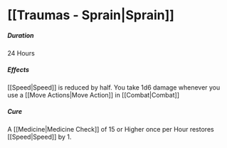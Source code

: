 # [[Traumas - Sprain|Sprain]]
##### Duration
24 Hours
##### Effects
[[Speed|Speed]] is reduced by half.
You take 1d6 damage whenever you use a [[Move Actions|Move Action]] in [[Combat|Combat]]
##### Cure
A [[Medicine|Medicine Check]] of 15 or Higher once per Hour restores [[Speed|Speed]] by 1.